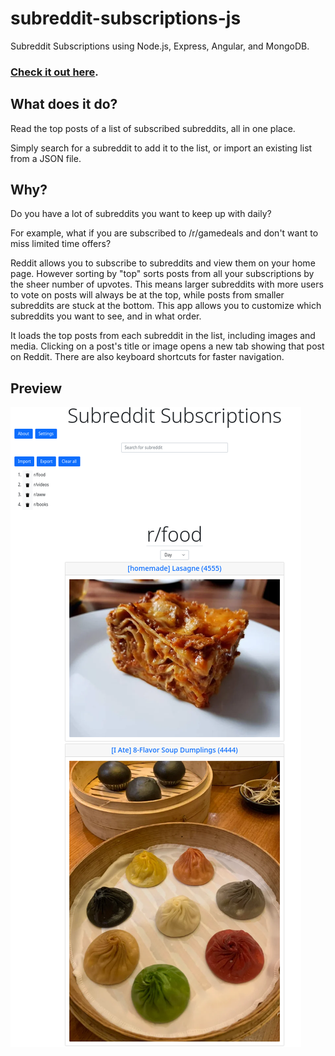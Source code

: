 # subreddit-subscriptions-js
Subreddit Subscriptions using Node.js, Express, Angular, and MongoDB.

### [Check it out here](https://subreddit-subscriptions.herokuapp.com).

## What does it do?
Read the top posts of a list of subscribed subreddits, all in one place.

Simply search for a subreddit to add it to the list, or import an existing list from a JSON file.

## Why?
Do you have a lot of subreddits you want to keep up with daily?

For example, what if you are subscribed to /r/gamedeals and don't want to miss limited time offers?

Reddit allows you to subscribe to subreddits and view them on your home page.
However sorting by "top" sorts posts from all your subscriptions by the sheer number of upvotes.
This means larger subreddits with more users to vote on posts will always be at the top, while posts from smaller subreddits are stuck at the bottom.
This app allows you to customize which subreddits you want to see, and in what order.

It loads the top posts from each subreddit in the list, including images and media.
Clicking on a post's title or image opens a new tab showing that post on Reddit.
There are also keyboard shortcuts for faster navigation.

## Preview
![Screenshot of Subreddit Subcriptions](subreddit-subscriptions-preview.png)
